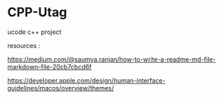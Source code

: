 # CPP-Utag
ucode c++ project


resources : 


https://medium.com/@saumya.ranjan/how-to-write-a-readme-md-file-markdown-file-20cb7cbcd6f

https://developer.apple.com/design/human-interface-guidelines/macos/overview/themes/

